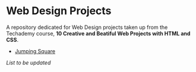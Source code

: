 # Web Design Projects

A repository dedicated for Web Design projects taken up from the Techademy course, **10 Creative and Beatiful Web Projects with HTML and CSS**.

* [Jumping Square](https://github.com/RyouHikaru/jumping-square)

*List to be updated*

